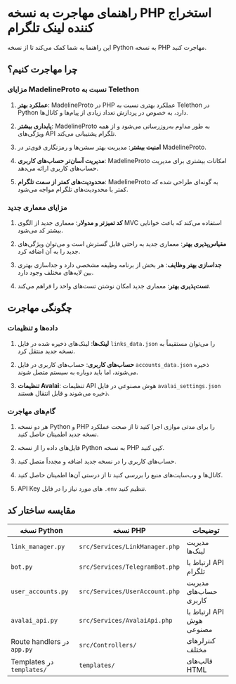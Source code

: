 # راهنمای مهاجرت به نسخه PHP استخراج کننده لینک تلگرام

این راهنما به شما کمک می‌کند تا از نسخه Python به نسخه PHP مهاجرت کنید.

## چرا مهاجرت کنیم؟

### مزایای MadelineProto نسبت به Telethon

1. **عملکرد بهتر**: MadelineProto در PHP عملکرد بهتری نسبت به Telethon در Python دارد، به خصوص در پردازش تعداد زیادی از پیام‌ها و کانال‌ها.

2. **پایداری بیشتر**: MadelineProto به طور مداوم به‌روزرسانی می‌شود و از همه ویژگی‌های API تلگرام پشتیبانی می‌کند.

3. **امنیت بیشتر**: مدیریت بهتر سشن‌ها و رمزنگاری قوی‌تر در MadelineProto.

4. **مدیریت آسان‌تر حساب‌های کاربری**: MadelineProto امکانات بیشتری برای مدیریت حساب‌های کاربری ارائه می‌دهد.

5. **محدودیت‌های کمتر از سمت تلگرام**: MadelineProto به گونه‌ای طراحی شده که کمتر با محدودیت‌های تلگرام مواجه می‌شود.

### مزایای معماری جدید

1. **کد تمیزتر و مدولار**: معماری جدید از الگوی MVC استفاده می‌کند که باعث خوانایی بیشتر کد می‌شود.

2. **مقیاس‌پذیری بهتر**: معماری جدید به راحتی قابل گسترش است و می‌توان ویژگی‌های جدید را به آن اضافه کرد.

3. **جداسازی بهتر وظایف**: هر بخش از برنامه وظیفه مشخصی دارد و جداسازی بهتری بین لایه‌های مختلف وجود دارد.

4. **تست‌پذیری بهتر**: معماری جدید امکان نوشتن تست‌های واحد را فراهم می‌کند.

## چگونگی مهاجرت

### داده‌ها و تنظیمات

1. **لینک‌ها**: لینک‌های ذخیره شده در فایل `links_data.json` را می‌توان مستقیماً به نسخه جدید منتقل کرد.

2. **حساب‌های کاربری**: حساب‌های کاربری در فایل `accounts_data.json` ذخیره می‌شوند، اما باید دوباره به سیستم متصل شوند.

3. **تنظیمات Avalai**: تنظیمات API هوش مصنوعی در فایل `avalai_settings.json` ذخیره می‌شوند و قابل انتقال هستند.

### گام‌های مهاجرت

1. هر دو نسخه Python و PHP را برای مدتی موازی اجرا کنید تا از صحت عملکرد نسخه جدید اطمینان حاصل کنید.

2. فایل‌های داده را از نسخه Python به نسخه PHP کپی کنید.

3. حساب‌های کاربری را در نسخه جدید اضافه و مجدداً متصل کنید.

4. کانال‌ها و وب‌سایت‌های منبع را بررسی کنید تا از درستی آن‌ها اطمینان حاصل کنید.

5. API Key های مورد نیاز را در فایل `.env` تنظیم کنید.

## مقایسه ساختار کد

| نسخه Python | نسخه PHP | توضیحات |
|-------------|----------|---------|
| `link_manager.py` | `src/Services/LinkManager.php` | مدیریت لینک‌ها |
| `bot.py` | `src/Services/TelegramBot.php` | ارتباط با API تلگرام |
| `user_accounts.py` | `src/Services/UserAccount.php` | مدیریت حساب‌های کاربری |
| `avalai_api.py` | `src/Services/AvalaiApi.php` | ارتباط با API هوش مصنوعی |
| Route handlers در `app.py` | `src/Controllers/` | کنترلرهای مختلف |
| Templates در `templates/` | `templates/` | قالب‌های HTML |